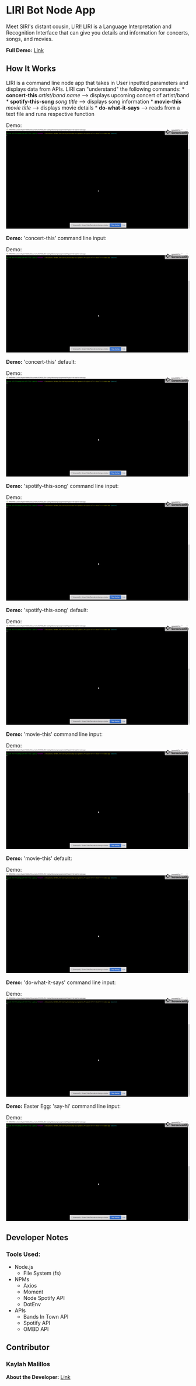 # LIRI Bot Node App

Meet SIRI's distant cousin, LIRI! LIRI is a Language Interpretation and Recognition Interface that can give you details and information for concerts, songs, and movies.

**Full Demo:** [Link](https://drive.google.com/drive/u/0/folders/1pVhkWgTAFBpQCh2Ifrj805jvokfKRffW)


## How It Works

LIRI is a command line node app that takes in User inputted parameters and displays data from APIs. LIRI can "understand" the following commands:
    * **concert-this** *artist/band name* --> displays upcoming concert of artist/band
    * **spotify-this-song** *song title* --> displays song information
    * **movie-this** *movie title* --> displays movie details
    * **do-what-it-says** --> reads from a text file and runs respective function

Demo: ![demo](https://github.com/kmalillos/liri-node-app/blob/master/assets/gif/1-else-statement.gif)

**Demo:** 'concert-this' command line input:

Demo: ![demo](https://github.com/kmalillos/liri-node-app/blob/master/assets/gif/2-concert-this.gif)

**Demo:** 'concert-this' default:

Demo: ![demo](https://github.com/kmalillos/liri-node-app/blob/master/assets/gif/4-spotify-this-song.gif)

**Demo:** 'spotify-this-song' command line input:

Demo: ![demo](https://github.com/kmalillos/liri-node-app/blob/master/assets/gif/4-spotify-this-song.gif)

**Demo:** 'spotify-this-song' default:

Demo: ![demo](https://github.com/kmalillos/liri-node-app/blob/master/assets/gif/5-spotify-this-song-default.gif)

**Demo:** 'movie-this' command line input:

Demo: ![demo](https://github.com/kmalillos/liri-node-app/blob/master/assets/gif/6-movie-this.gif)

**Demo:** 'movie-this' default:

Demo: ![demo](https://github.com/kmalillos/liri-node-app/blob/master/assets/gif/7-movie-this-default.gif)

**Demo:** 'do-what-it-says' command line input:

Demo: ![demo](https://github.com/kmalillos/liri-node-app/blob/master/assets/gif/8-do-what-it-says.gif)

**Demo:** Easter Egg: 'say-hi' command line input:

Demo: ![demo](https://github.com/kmalillos/liri-node-app/blob/master/assets/gif/9-say-hi.gif)


## Developer Notes

### Tools Used:
* Node.js
    - File System (fs)
* NPMs
    - Axios
    - Moment
    - Node Spotify API
    - DotEnv
* APIs
    - Bands In Town API
    - Spotify API
    - OMBD API

## Contributor

### Kaylah Malillos

**About the Developer:** [Link](https://kmalillos.github.io/)

